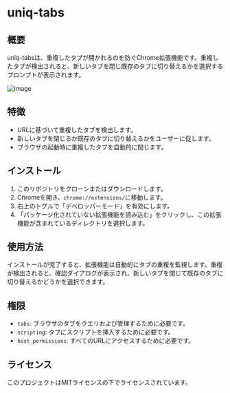 # uniq-tabs
## 概要
uniq-tabsは、重複したタブが開かれるのを防ぐChrome拡張機能です。重複したタブが検出されると、新しいタブを閉じ既存のタブに切り替えるかを選択するプロンプトが表示されます。

![image](https://github.com/user-attachments/assets/6cb72726-5b38-430f-b186-12b92f69b855)

## 特徴
- URLに基づいて重複したタブを検出します。
- 新しいタブを閉じるか既存のタブに切り替えるかをユーザーに促します。
- ブラウザの起動時に重複したタブを自動的に閉じます。

## インストール
1. このリポジトリをクローンまたはダウンロードします。
2. Chromeを開き、`chrome://extensions/`に移動します。
3. 右上のトグルで「デベロッパーモード」を有効にします。
4. 「パッケージ化されていない拡張機能を読み込む」をクリックし、この拡張機能が含まれているディレクトリを選択します。

## 使用方法
インストールが完了すると、拡張機能は自動的にタブの重複を監視します。重複が検出されると、確認ダイアログが表示され、新しいタブを閉じて既存のタブに切り替えるかどうかを選択できます。

## 権限
- `tabs`: ブラウザのタブをクエリおよび管理するために必要です。
- `scripting`: タブにスクリプトを挿入するために必要です。
- `host_permissions`: すべてのURLにアクセスするために必要です。

## ライセンス
このプロジェクトはMITライセンスの下でライセンスされています。
